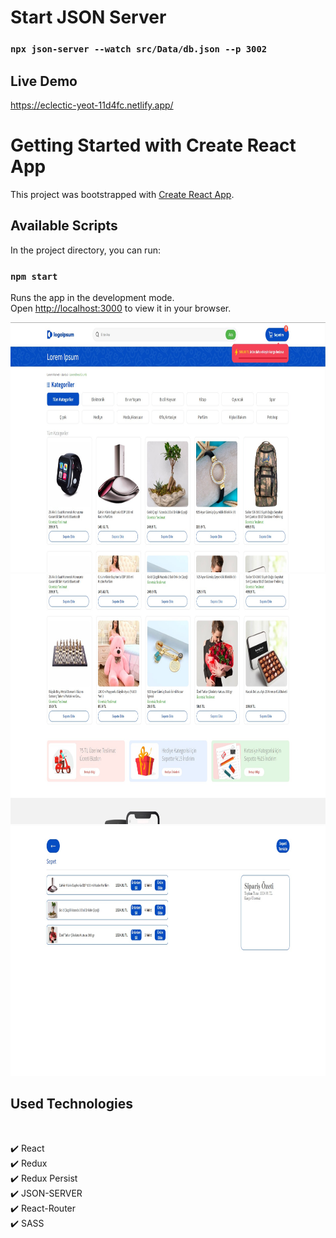 # Start JSON Server
### `npx json-server --watch src/Data/db.json --p 3002`

## Live Demo 
https://eclectic-yeot-11d4fc.netlify.app/
# Getting Started with Create React App

This project was bootstrapped with [Create React App](https://github.com/facebook/create-react-app).

## Available Scripts

In the project directory, you can run:

### `npm start`

Runs the app in the development mode.\
Open [http://localhost:3000](http://localhost:3000) to view it in your browser.

<img src='./src/Image/ScreenShot1.jpg' alt='weatherapp' width='1000px' height='400px' />

<img src='./src/Image/ScreenShot2.jpg' alt='weatherapp' width='1000px' height='400px' />

<img src='./src/Image/ScreenShot3.jpg' alt='weatherapp' width='1000px' height='400px' />

## Used Technologies

<br>

✔️ React<br>
✔️ Redux<br>
✔️ Redux Persist<br>
✔️ JSON-SERVER<br>
✔️ React-Router<br>
✔️ SASS<br>
